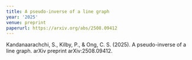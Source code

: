 ```yaml
---
title: A pseudo-inverse of a line graph
year: '2025'
venue: preprint
paperurl: https://arxiv.org/abs/2508.09412
---
```

Kandanaarachchi, S., Kilby, P., & Ong, C. S. (2025). A pseudo-inverse of a line graph. arXiv preprint arXiv:2508.09412.
